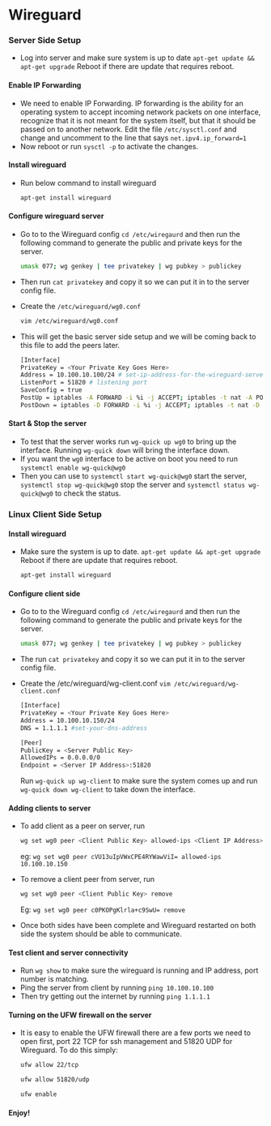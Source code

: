 # Wireguard

### Server Side Setup

- Log into server and make sure system is up to date
`apt-get update && apt-get upgrade`
Reboot if there are update that requires reboot.

#### Enable IP Forwarding
- We need to enable IP Forwarding. IP forwarding is the ability for an operating system to accept incoming network packets on one interface, recognize that it is not meant for the system itself, but that it should be passed on to another network. Edit the file `/etc/sysctl.conf` and change and uncomment to the line that says `net.ipv4.ip_forward=1`
- Now reboot or run `sysctl -p` to activate the changes.

#### Install wireguard
- Run below command to install wireguard
    ```sh
    apt-get install wireguard
    ```
#### Configure wireguard server
- Go to to the Wireguard config `cd /etc/wiregaurd` and then run the following command to generate the public and private keys for the server.
    ```sh
    umask 077; wg genkey | tee privatekey | wg pubkey > publickey
    ```

- Then run `cat privatekey` and copy it so we can put it in to the server config file.

- Create the `/etc/wireguard/wg0.conf`
    ```sh
    vim /etc/wireguard/wg0.conf
    ```
- This will get the basic server side setup and we will be coming back to this file to add the peers later.
    ```sh
    [Interface]
    PrivateKey = <Your Private Key Goes Here>
    Address = 10.100.10.100/24 # set-ip-address-for-the-wireguard-server
    ListenPort = 51820 # listening port 
    SaveConfig = true
    PostUp = iptables -A FORWARD -i %i -j ACCEPT; iptables -t nat -A POSTROUTING -o eth0 -j MASQUERADE; iptables -A FORWARD -o %i -j ACCEPT
    PostDown = iptables -D FORWARD -i %i -j ACCEPT; iptables -t nat -D POSTROUTING -o eth0 -j MASQUERADE; iptables -D FORWARD -o %i -j ACCEPT
    ```
#### Start & Stop the server
- To test that the server works run `wg-quick up wg0` to bring up the interface. Running `wg-quick down` will bring the interface down.
- If you want the `wg0` interface to be active on boot you need to run `systemctl enable wg-quick@wg0`
- Then you can use to `systemctl start wg-quick@wg0` start the server, `systemctl stop wg-quick@wg0` stop the server and `systemctl status wg-quick@wg0` to check the status.

### Linux Client Side Setup

#### Install wireguard
- Make sure the system is up to date.
`apt-get update && apt-get upgrade`
Reboot if there are update that requires reboot.
    ```sh
    apt-get install wireguard
    ```

#### Configure client side
- Go to to the Wireguard config `cd /etc/wiregaurd` and then run the following command to generate the public and private keys for the server.
    ```sh
    umask 077; wg genkey | tee privatekey | wg pubkey > publickey
    ```

- The run `cat privatekey` and copy it so we can put it in to the server config file.

- Create the /etc/wireguard/wg-client.conf
    `vim /etc/wireguard/wg-client.conf`
    ```sh
    [Interface]
    PrivateKey = <Your Private Key Goes Here>
    Address = 10.100.10.150/24
    DNS = 1.1.1.1 #set-your-dns-address
    
    [Peer]
    PublicKey = <Server Public Key>
    AllowedIPs = 0.0.0.0/0
    Endpoint = <Server IP Address>:51820
    ```
    Run `wg-quick up wg-client` to make sure the system comes up and run `wg-quick down wg-client` to take down the interface.
    
#### Adding clients to server
- To add client as a peer on server, run
    ```sh
    wg set wg0 peer <Client Public Key> allowed-ips <Client IP Address>
    ```
    eg: `wg set wg0 peer cVU13uIpVWxCPE4RYWawViI= allowed-ips 10.100.10.150`

- To remove a client peer from server, run
    ```sh
    wg set wg0 peer <Client Public Key> remove
    ```
    Eg: `wg set wg0 peer c0PKOPgKlrla+c9SwU= remove`
    
- Once both sides have been complete and Wireguard restarted on both side the system should be able to communicate.

#### Test client and server connectivity
- Run `wg show` to make sure the wireguard is running and IP address, port number is matching.
- Ping the server from client by running `ping 10.100.10.100`
- Then try getting out the internet by running `ping 1.1.1.1`

#### Turning on the UFW firewall on the server
- It is easy to enable the UFW firewall there are a few ports we need to open first, port 22 TCP for ssh management and 51820 UDP for Wireguard. To do this simply:

    ```sh
    ufw allow 22/tcp
    ```
    ```sh
    ufw allow 51820/udp
    ```
    ```sh
    ufw enable
    ```

#### Enjoy!